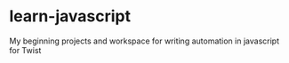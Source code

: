 # learn-javascript
My beginning projects and workspace for writing automation in javascript for Twist
